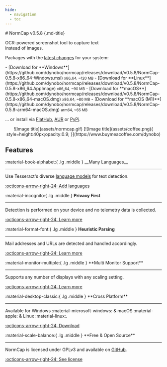 ```yaml
---
hide:
  - navigation
  - toc
---
```


<div class="grid" markdown>

<div markdown>
# NormCap v0.5.8 {.md-title}

<p class="md-subtitle">OCR-powered screenshot tool to capture text<br> instead of images.</p>

Packages with the
[latest changes](https://github.com/dynobo/normcap/blob/main/CHANGELOG) for your system:

<div class="annotate" markdown>
- [Download for **Windows**](https://github.com/dynobo/normcap/releases/download/v0.5.8/NormCap-0.5.8-x86_64-Windows.msi)
  <small>x86_64, ~120 MB</small>
- [Download for **Linux**](https://github.com/dynobo/normcap/releases/download/v0.5.8/NormCap-0.5.8-x86_64.AppImage)
  <small>x86_64, ~90 MB</small>
- [Download for **macOS**](https://github.com/dynobo/normcap/releases/download/v0.5.8/NormCap-0.5.8-x86_64-macOS.dmg)
  <small>x86_64, ~80 MB</small>
- [Download for **macOS (M1)**](https://github.com/dynobo/normcap/releases/download/v0.5.8/NormCap-0.5.8-arm64-macOS.dmg)
  <small>arm64, ~65 MB</small>
</div>

... or install via
[FlatHub](https://flathub.org/apps/details/com.github.dynobo.normcap),
[AUR](https://aur.archlinux.org/packages/normcap) or
[PyPi](https://pypi.org/project/normcap/).

</div>

<div style="display:flex;align-items:center;text-align:center;" markdown>
![Image title](assets/normcap.gif)
[![Image title](assets/coffee.png){ style=height:40px;opacity:0.9; }](https://www.buymeacoffee.com/dynobo)
</div>

</div>

## Features

<div class="grid" markdown>

<div class="card" markdown>
:material-book-alphabet:{ .lg .middle } __Many Languages__

---

Use Tesseract's diverse [language models](https://tesseract-ocr.github.io/tessdoc/Data-Files) for text detection.

[:octicons-arrow-right-24: Add languages](faqs.md#how-can-i-add-additional-languages-to-normcap)

</div>

<div class="card" markdown>

:material-incognito:{ .lg .middle } **Privacy First**

---

Detection is performed on your device and no telemetry data is collected.

[:octicons-arrow-right-24: Learn more](faqs.md#is-any-data-send-to-the-internet)

</div>

<div class="card" markdown>

:material-format-font:{ .lg .middle } **Heuristic Parsing**

---

Mail addresses and URLs are detected and handled accordingly.

[:octicons-arrow-right-24: Learn more](usage.md#capture-modes)

</div>

<div class="card" markdown>
:material-monitor-multiple:{ .lg .middle } **Multi Monitor Support**

---

Supports any number of displays with any scaling setting.

[:octicons-arrow-right-24: Learn more](usage.md#multi-monitor-support)

</div>

<div class="card" markdown>
:material-desktop-classic:{ .lg .middle } **Cross Platform**

---

Available for Windows :material-microsoft-windows: & macOS :material-apple: & Linux :material-linux:.

[:octicons-arrow-right-24: Download](#)

</div>

<div class="card" markdown>
:material-scale-balance:{ .lg .middle } **Free & Open Source**

---

NormCap is licensed under GPLv3 and available on [GitHub](https://github.com/dynobo/normcap/tree/main).

[:octicons-arrow-right-24: See license](https://github.com/dynobo/normcap/blob/main/LICENSE)

</div>

</div>
